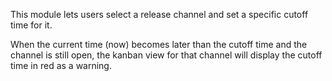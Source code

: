 This module lets users select a release channel and set a specific
cutoff time for it.

When the current time (now) becomes later than the cutoff time and the
channel is still open, the kanban view for that channel will display the
cutoff time in red as a warning.
